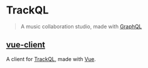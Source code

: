 # TrackQL

> A music collaboration studio, made with [GraphQL](http://graphql.org/)

## [vue-client](https://github.com/JanCVanB/TrackQL/tree/master/vue-client)

A client for [TrackQL](https://github.com/JanCVanB/TrackQL), made with [Vue](https://vuejs.org/).
